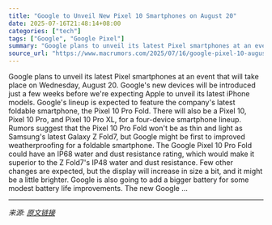 ```yaml
---
title: "Google to Unveil New Pixel 10 Smartphones on August 20"
date: 2025-07-16T21:48:14+08:00
categories: ["tech"]
tags: ["Google", "Google Pixel"]
summary: "Google plans to unveil its latest Pixel smartphones at an event that will take place on Wednesday, August 20. Google's new devices will be introduced just a few weeks before we're expecting Apple to u"
source_url: "https://www.macrumors.com/2025/07/16/google-pixel-10-august-20/"
---
```


Google plans to unveil its latest Pixel smartphones at an event that will take place on Wednesday, August 20. Google's new devices will be introduced just a few weeks before we're expecting Apple to unveil its latest iPhone models. Google's lineup is expected to feature the company's latest foldable smartphone, the Pixel 10 Pro Fold. There will also be a Pixel 10, Pixel 10 Pro, and Pixel 10 Pro XL, for a four-device smartphone lineup. Rumors suggest that the Pixel 10 Pro Fold won't be as thin and light as Samsung's latest Galaxy Z Fold7, but Google might be first to improved weatherproofing for a foldable smartphone. The Google Pixel 10 Pro Fold could have an IP68 water and dust resistance rating, which would make it superior to the Z Fold7's IP48 water and dust resistance. Few other changes are expected, but the display will increase in size a bit, and it might be a little brighter. Google is also going to add a bigger battery for some modest battery life improvements. The new Google ...

---

*来源: [原文链接](https://www.macrumors.com/2025/07/16/google-pixel-10-august-20/)*
